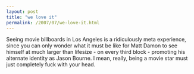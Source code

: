```yaml
---
layout: post
title: "we love it"
permalink: /2007/07/we-love-it.html
---
```


<p>Seeing movie billboards in Los Angeles is a ridiculously meta experience, since you can only wonder what it must be like for Matt Damon to see himself at much larger than lifesize - on every third block - promoting his alternate identity as Jason Bourne.  I mean, really, being a movie star must just completely fuck with your head.</p>



